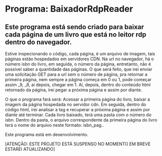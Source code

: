 # Programa: BaixadorRdpReader
## Este programa está sendo criado para baixar cada página de um livro que está no leitor rdp dentro do navegador.
Estive inspecionando o código, cada página, é um arquivo de imagem, tais páginas estão hospedados em servidores CDN.
Na url no navegador, há o número isbn do livro, em seguida, o número da página, entretanto, não é possível saber a quantidade das páginas.
O que será feito, que irei enviar uma solicitação GET para a url sem o número de página, pra retornar a primeira página, nem sempre a página começa em 0 ou 1, pode começar assim _9, _8, aí depois, chegar em 1.
Aí, depois, dentro do conteúdo html retornado da página, irei pegar a próxima página e assim por diante.

O que o programa fará será:
Acessar a primeira página do livro, baixar a imagem da página hospedada no servidor cdn.
Em seguida, dentro do código html, irei analisar a tag e recuperar a próxima página e assim por diante até terminar.
Cada livro baixado, terá uma pasta com o número do isbn.
Dentro da pasta, o arquivo correspondente da primeira página do livro terá o nome do arquivo neste formato:
isbn_pag.<extensao>.


Este programa está em desenvolvimento.

[ATENÇÃO: ESTE PROJETO ESTÁ SUSPENSO NO MOMENTO EM BREVE ESTAREI ATUALIZANDO]
